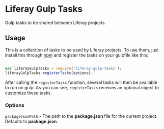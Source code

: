 # Liferay Gulp Tasks

Gulp tasks to be shared between Liferay projects.

## Usage
This is a collection of tasks to be used by Liferay projects. To use them, just install this through [npm](https://www.npmjs.com/package/liferay-gulp-tasks) and register the tasks on your gulpfile like this:

```js

var liferayGulpTasks = require('liferay-gulp-tasks');
liferayGulpTasks.registerTasks(options);
```

After calling the `registerTasks` function, several tasks will then be available to run on gulp. As you can see, `registerTasks` receives an optional object to customize these tasks.


### Options

`packageJsonPath` - The path to the **package.json** file for the current project. Defaults to **package.json**.
